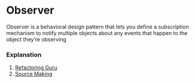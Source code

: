 <h1>Observer</h1>
<p>Observer is a behavioral design pattern that lets you define a subscription mechanism to notify multiple objects about any events that happen to the object they’re observing</p>
<h3>Explanation</h3>
<ol>
<li>
<a href="https://refactoring.guru/design-patterns/observer">Refactoring Guru</a>
</li>
<li>
<a href="https://sourcemaking.com/design_patterns/observer">Source Making</a>
</li>
</ol>
